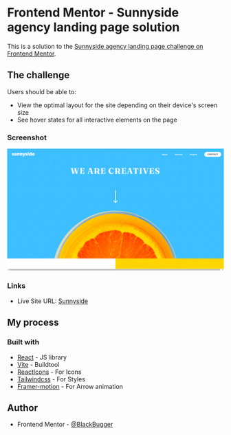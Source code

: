# Frontend Mentor - Sunnyside agency landing page solution

This is a solution to the [Sunnyside agency landing page challenge on Frontend Mentor](https://www.frontendmentor.io/challenges/sunnyside-agency-landing-page-7yVs3B6ef).

## The challenge

Users should be able to:

- View the optimal layout for the site depending on their device's screen size
- See hover states for all interactive elements on the page

### Screenshot

![](./MainPage.png)



### Links

- Live Site URL: [Sunnyside](https://cruz-sunnyside.netlify.app/)

## My process

### Built with

- [React](https://reactjs.org/) - JS library
- [Vite](https://vitejs.dev/) - Buildtool
- [ReactIcons](https://react-icons.github.io/) - For Icons
- [Tailwindcss](https://tailwindcss.com/) - For Styles
- [Framer-motion](https://www.framer.com/motion/) - For Arrow animation

## Author

- Frontend Mentor - [@BlackBugger](https://www.frontendmentor.io/profile/BlackBugger)

